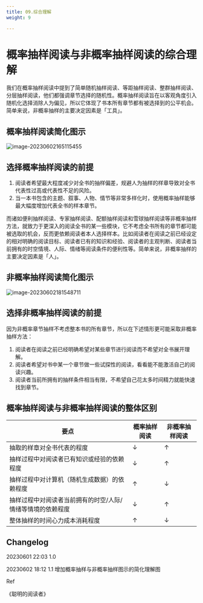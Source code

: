 ```yaml
---
title: 09.综合理解
weight: 9

---
```


# 概率抽样阅读与非概率抽样阅读的综合理解

我们在概率抽样阅读中提到了简单随机抽样阅读、等距抽样阅读、整群抽样阅读、分层抽样阅读，他们都强调章节选择的随机性。概率抽样阅读旨在以客观角度引入随机化选择消除人为偏见，所以它体现了书本所有章节都有被选择到的公平机会。简单来说，非概率抽样的主要决定因素是「工具」。



## 概率抽样阅读简化图示

![image-20230602165115455](https://pbox.online/202306021651510.png)

## 选择概率抽样阅读的前提

1. 阅读者希望最大程度减少对全书的抽样偏差，规避人为抽样的样章导致对全书代表性过高或代表性不足的风险。
2. 当一本书包含的主题、叙事、人物、情节等非常多样化时，使用概率抽样能够最大幅度增加代表全书的样本章节。



而诸如便利抽样阅读、专家抽样阅读、配额抽样阅读和雪球抽样阅读等非概率抽样方法，就致力于更深入的阅读全书的某一些模块，它不考虑全书所有的章节都可能被选取的机会，反而更依赖阅读者本人选择样本。比如阅读者在阅读之前已经设定的相对明确的阅读目标、阅读者已有的知识和经验、阅读者的主观判断、阅读者当前拥有的时空情境、人际、情绪等阅读条件的便利性等。简单来说，非概率抽样的主要决定因素是「人」。



## 非概率抽样阅读简化图示

![image-20230602181548711](https://pbox.online/202306021815735.png)

## 选择非概率抽样阅读的前提

因为非概率章节抽样不考虑整本书的所有章节，所以在下述情形更可能采取非概率抽样方法：

1. 阅读者在阅读之前已经明确希望对某些章节进行阅读而不希望对全书展开理解。
2. 阅读者希望对书中某一个章节做一些试探性的阅读，看看能不能激活自己的阅读兴趣。
3. 阅读者当前所拥有的抽样条件相当有限，不希望自己花太多时间精力就能快速找到章节。

## 概率抽样阅读与非概率抽样阅读的整体区别

| 要点                                                       | 概率抽样阅读 | 非概率抽样阅读 |
| ---------------------------------------------------------- | ------------ | -------------- |
| 抽取的样章对全书代表的程度                                 | ↓            | ↑              |
| 抽样过程中对阅读者已有知识或经验的依赖程度                 | ↓            | ↑              |
| 抽样过程中对计算机（随机生成数据）的依赖程度               | ↑            | ↓              |
| 抽样过程中对阅读者当前拥有的时空/人际/情绪等情境的依赖程度 | ↓            | ↑              |
| 整体抽样的时间心力成本消耗程度                             | ↑            | ↓              |



## Changelog

20230601 22:03 1.0

20230602 18:12 1.1 增加概率抽样与非概率抽样图示的简化理解图

Ref

《聪明的阅读者》

